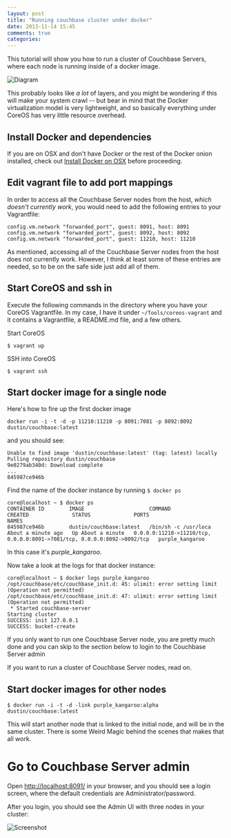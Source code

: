 ```yaml
---
layout: post
title: "Running couchbase cluster under docker"
date: 2013-11-14 15:45
comments: true
categories: 
---
```


This tutorial will show you how to run a cluster of Couchbase Servers, where each node is running inside of a docker image.

![Diagram](http://cl.ly/image/2G0h381N3o42/docker%20couchbase%20cluster.png)

This probably looks like _a lot_ of layers, and you might be wondering if this will make your system crawl -- but bear in mind that the Docker virtualization model is very lightweight, and so basically everything under CoreOS has very little resource overhead.

## Install Docker and dependencies

If you are on OSX and don't have Docker or the rest of the Docker onion installed, check out [Install Docker on OSX](http://tleyden.github.io/blog/2013/11/12/docker-on-osx/) before proceeding.

## Edit vagrant file to add port mappings

In order to access all the Couchbase Server nodes from the host, _which doesn't currently work_, you would need to add the following entries to your Vagrantfile:

```
config.vm.network "forwarded_port", guest: 8091, host: 8091
config.vm.network "forwarded_port", guest: 8092, host: 8092
config.vm.network "forwarded_port", guest: 11210, host:	11210
```

As mentioned, accessing all of the Couchbase Server nodes from the host does not currently work.  However, I think at least some of these entries are needed, so to be on the safe side just add all of them.

## Start CoreOS and ssh in

Execute the following commands in the directory where you have your CoreOS Vagrantfile.  In my case, I have it under `~/Tools/coreos-vagrant` and it contains a Vagrantfile, a README.md file, and a few others.

Start CoreOS

```
$ vagrant up
```

SSH into CoreOS

```
$ vagrant ssh
```

## Start docker image for a single node

Here's how to fire up the first docker image

```
docker run -i -t -d -p 11210:11210 -p 8091:7081 -p 8092:8092 dustin/couchbase:latest
```
and you should see:

```
Unable to find image 'dustin/couchbase:latest' (tag: latest) locally
Pulling repository dustin/couchbase
9e0279ab340d: Download complete
...
845987ce946b
```

Find the name of the docker instance by running `$ docker ps`

```
core@localhost ~ $ docker ps
CONTAINER ID        IMAGE                     COMMAND                CREATED              STATUS              PORTS                                                                      NAMES
845987ce946b        dustin/couchbase:latest   /bin/sh -c /usr/loca   About a minute ago   Up About a minute   0.0.0.0:11210->11210/tcp, 0.0.0.0:8091->7081/tcp, 0.0.0.0:8092->8092/tcp   purple_kangaroo
```

In this case it's *purple_kangaroo*. 

Now take a look at the logs for that docker instance:

```
core@localhost ~ $ docker logs purple_kangaroo
/opt/couchbase/etc/couchbase_init.d: 45: ulimit: error setting limit (Operation not permitted)
/opt/couchbase/etc/couchbase_init.d: 47: ulimit: error setting limit (Operation not permitted)
 * Started couchbase-server
Starting cluster
SUCCESS: init 127.0.0.1
SUCCESS: bucket-create
```

If you only want to run one Couchbase Server node, you are pretty much done and you can skip to the section below to login to the Couchbase Server admin

If you want to run a cluster of Couchbase Server nodes, read on.

## Start docker images for other nodes

```
$ docker run -i -t -d -link purple_kangaroo:alpha dustin/couchbase:latest
```

This will start another node that is linked to the initial node, and will be in the same cluster.  There is some Weird Magic behind the scenes that makes that all work.

# Go to Couchbase Server admin

Open [http://localhost:8091/](http://localhost:8091/) in your browser, and you should see a login screen, where the default credentials are Administrator/password. 

After you login, you should see the Admin UI with three nodes in your cluster:

![Screenshot](http://cl.ly/image/2K3i1v2w3H0E/Screen%20Shot%202013-11-14%20at%204.47.18%20PM.png)







